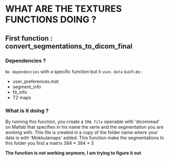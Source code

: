 # WHAT ARE THE TEXTURES FUNCTIONS DOING ?

## First function : convert_segmentations_to_dicom_final

### Dependencies ?

`No dependencies` with a specific function but it `uses data` such as :

- user_preferences.mat
- segment_info
- fit_info
- T2 maps

### What is it doing ?

By running this function, you create a `IMA file` openable with 'dicomread' on Matlab that specifies in his name the serie and the segmentation you are working with. This file is created in a copy of the folder name where your data is with 'Mokkulamaps' added.
This function make the segmentations 
In this folder you find a matrix 384 * 384 * 3 

**The function is not working anymore, I am trying to figure it out**
